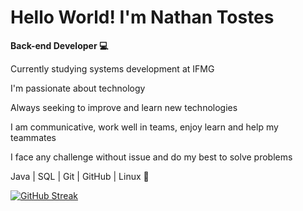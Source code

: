 # Hello World! I'm Nathan Tostes

**Back-end Developer 💻**

<p>Currently studying systems development at IFMG </p>
<p>I'm passionate about technology </p>
<p>Always seeking to improve and learn new technologies</p>
<p>I am communicative, work well in teams, enjoy learn and help my teammates</p>
<p>I face any challenge without issue and do my best to solve problems </p>

<p>Java | SQL | Git | GitHub | Linux 🐧</p>

[![GitHub Streak](https://streak-stats.demolab.com/?user=NathanTostes&theme=dark)](https://git.io/streak-stats)
